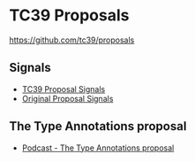 # TC39 Proposals

<https://github.com/tc39/proposals>

## Signals

- [TC39 Proposal Signals](https://github.com/tc39/proposal-signals)
- [Original Proposal Signals](https://github.com/proposal-signals/)

## The Type Annotations proposal

- [Podcast - The Type Annotations proposal](https://changelog.com/jsparty/222)
